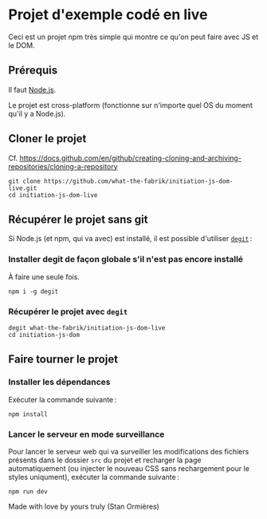 # Projet d'exemple codé en live

Ceci est un projet npm très simple qui montre ce qu'on peut faire avec JS et le DOM.

## Prérequis

Il faut [Node.js](https://nodejs.org/fr/).

Le projet est cross-platform (fonctionne sur n'importe quel OS du moment qu'il y a Node.js).

## Cloner le projet

Cf. <https://docs.github.com/en/github/creating-cloning-and-archiving-repositories/cloning-a-repository>

```
git clone https://github.com/what-the-fabrik/initiation-js-dom-live.git
cd initiation-js-dom-live
```

## Récupérer le projet sans git

Si Node.js (et npm, qui va avec) est installé, il est possible d'utiliser [`degit`](https://github.com/Rich-Harris/degit) :

### Installer degit de façon globale s'il n'est pas encore installé

À faire une seule fois.

```
npm i -g degit
```

### Récupérer le projet avec `degit`

```
degit what-the-fabrik/initiation-js-dom-live
cd initiation-js-dom
```

## Faire tourner le projet

### Installer les dépendances

Exécuter la commande suivante :

```
npm install
```

### Lancer le serveur en mode surveillance

Pour lancer le serveur web qui va surveiller les modifications des fichiers présents dans le dossier `src` du projet et recharger la page automatiquement (ou injecter le nouveau CSS sans rechargement pour le styles uniqument), exécuter la commande suivante :

```
npm run dev
```

Made with love by yours truly (Stan Ormières)
